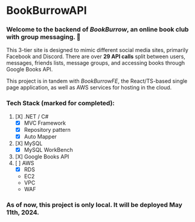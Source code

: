 # BookBurrowAPI
### Welcome to the backend of *BookBurrow*, an online book club with group messaging. 📖

This 3-tier site is designed to mimic different social media sites, primarily Facebook and Discord. There are over **29 API calls** split between users, messages, friends lists, message groups, and accessing books through Google Books API. 

This project is in tandem with *BookBurrowFE*, the React/TS-based single page application, as well as AWS services for hosting in the cloud. 

### Tech Stack (marked for completed):
1. [X] .NET / C#
   - [X] MVC Framework
   - [X] Repository pattern
   - [X] Auto Mapper
2. [X] MySQL
   - [X] MySQL WorkBench 
3. [X] Google Books API
4. [ ] AWS
   - [X] RDS
   - EC2
   - VPC
   - WAF

### As of now, this project is only local. It will be deployed May 11th, 2024.
